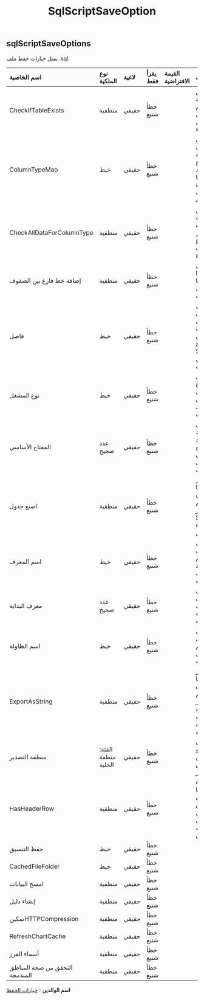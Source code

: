 ﻿---
title: SqlScriptSaveOption
second_title: Aspose.Cells Cloud Documen
type: docs
url: /ar/specification/model/sqlscriptsaveoptions/
description: "Aspose.Cells مواصفات النموذج السحابي: SqlScriptSaveOptions. تعامل بسهولة مع Excel ومستندات جداول البيانات الأخرى التي تحتوي على ميزات مثل الفتح والتوليد والتحرير والتقسيم والدمج والمقارنة والتحويل"
kwords: Excel، Office، جدول البيانات، Cloud REST API، SqlScriptSaveOptions
weight: 50
---
## **sqlScriptSaveOptions**

 يمثل خيارات حفظ ملف .sql.

| اسم الخاصية| نوع الملكية| لاغية| يقرأ فقط| القيمة الافتراضية| وصف|
|:- |:- |:- |:- |:- |:- |
| CheckIfTableExists| منطقية| حقيقي| خطأ شنيع|| تحقق من وجود اسم الجدول قبل الإنشاء|
| ColumnTypeMap| خيط| حقيقي| خطأ شنيع|| الحصول على خريطة نوع العمود وتعيينها لقاعدة بيانات مختلفة.|
| CheckAllDataForColumnType| منطقية| حقيقي| خطأ شنيع|| تحقق من كافة البيانات للعثور على نوع بيانات الأعمدة.|
| إضافة خط فارغ بين الصفوف| منطقية| حقيقي| خطأ شنيع|| أدخل سطرًا فارغًا بين كل بيانات.|
| فاصل| خيط| حقيقي| خطأ شنيع|| الحصول على فاصل الأحرف في برنامج SQL النصي وتعيينه.|
| نوع المشغل| خيط| حقيقي| خطأ شنيع|| الحصول على نوع عامل التشغيل لـ SQL وتعيينه.|
| المفتاح الأساسي| عدد صحيح| حقيقي| خطأ شنيع|| يمثل العمود الذي يعد المفتاح الأساسي لجدول البيانات.|
| اصنع جدول| منطقية| حقيقي| خطأ شنيع|| يشير إلى ما إذا كان سيتم تصدير SQL لإنشاء الجدول.|
| اسم المعرف| خيط| حقيقي| خطأ شنيع||الحصول على اسم عمود المعرف وتعيينه.|
| معرف البداية| عدد صحيح| حقيقي| خطأ شنيع|| الحصول على معرف البداية وتعيينه.|
| اسم الطاولة| خيط| حقيقي| خطأ شنيع|| الحصول على اسم الجدول وتعيينه.|
| ExportAsString| منطقية| حقيقي| خطأ شنيع|| يشير إلى ما إذا كان سيتم تصدير كافة البيانات كقيمة سلسلة.|
| منطقة التصدير| الفئة: منطقة الخلية| حقيقي| خطأ شنيع|| الحصول على أو تعيين نطاق التصدير.|
| HasHeaderRow| منطقية| حقيقي| خطأ شنيع|| الإشارة إلى ما إذا كان النطاق يحتوي على صف رأس.|
| حفظ التنسيق| خيط| حقيقي| خطأ شنيع|||
| CachedFileFolder| خيط| حقيقي| خطأ شنيع|||
| امسح البيانات| منطقية| حقيقي| خطأ شنيع|||
| إنشاء دليل| منطقية| حقيقي| خطأ شنيع|||
| تمكينHTTPCompression| منطقية| حقيقي| خطأ شنيع|||
| RefreshChartCache| منطقية| حقيقي| خطأ شنيع|||
| أسماء الفرز| منطقية| حقيقي| خطأ شنيع|||
| التحقق من صحة المناطق المندمجة| منطقية| حقيقي| خطأ شنيع|||

**اسم الوالدين** : [خيارات الحفظ](/specification/model/saveoptions)

